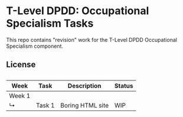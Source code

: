 # T-Level DPDD: Occupational Specialism Tasks

This repo contains "revision" work for the T-Level DPDD Occupational Specialism component.

## License


## 
| Week | Task | Description | Status |
| ---- | ---- | ----------- | ------ |
| Week 1 |     |             |        |
| ↳ | Task 1 | Boring HTML site | WIP |